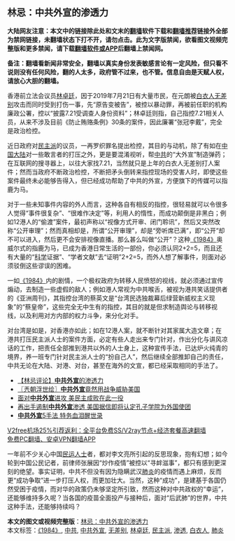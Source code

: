  <h2>林忌：中共外宣的渗透力</h2> <p class="notice"><b>大陆网友注意：本文中的链接除此处和文末的<a href="https://github.com/bannedbook/fanqiang" >翻墙</a>软件下载和<a href="https://github.com/killgcd/justmysocks/blob/master/README.md">翻墙推荐</a>链接外全部为禁网链接，未翻墙状态下打不开，请勿点击。此为文字版禁闻，欲看图文视频完整版和更多禁闻，请下载<a href="https://github.com/bannedbook/fanqiang">翻墙软件或APP</a>后翻墙上禁闻网。</p><p>备注：翻墙看新闻非常安全，翻墙以真实身份发表敏感言论有一定风险，但只看不说则没有任何风险，翻的人太多，政府管不过来，也不管。信息自由是天赋人权，请放心大胆的翻墙。</b></p>  <div class="entry"> <p id="conimg">香港前立法会议员<a href="https://www.bannedbook.org/bnews/tag/%E6%9E%97%E5%8D%93%E5%BB%B7/" class="st_tag internal_tag" rel="tag" title="标签 林卓廷 下的日志">林卓廷</a>，因于2019年7月21日有大量市民，在元朗被<a href="https://www.bannedbook.org/bnews/tag/%E7%99%BD%E8%A1%A3%E4%BA%BA/" class="st_tag internal_tag" rel="tag" title="标签 白衣人 下的日志">白衣人</a><a href="https://www.bannedbook.org/bnews/tag/%E6%97%A0%E5%B7%AE%E5%88%AB/" class="st_tag internal_tag" rel="tag" title="标签 无差别 下的日志">无差别</a>攻击而同时受到打伤一事，先“原告变被告”，被控以暴动罪，再被前任职的机构廉政公署，控以“披露7.21受调查人身份资料”；林卓廷则指，自己指控7.21相关人员，从来不涉及目前《防止贿赂条例》30条的案件，因此廉署“张冠李戴”，完全是政治检控。</p> <p>近日政府对<a href="https://www.bannedbook.org/bnews/tag/%E6%B0%91%E4%B8%BB%E6%B4%BE/" class="st_tag internal_tag" rel="tag" title="标签 民主派 下的日志">民主派</a>的议员，一再罗织罪名提出检控，其目的与动机，除了有如在<span class='wp_keywordlink_affiliate'><a href="https://www.bannedbook.org/" title="中国" target="_blank">中国</a></span><span class='wp_keywordlink_affiliate'><a href="https://www.bannedbook.org/" title="大陆" target="_blank">大陆</a></span>对一些敢言者的打压之外，更是要混淆视听，帮<a href="https://www.bannedbook.org/bnews/tag/%e4%b8%ad%e5%85%b1/" class="st_tag internal_tag" rel="tag" title="标签 中共 下的日志">中共</a>的“大外宣”制造弹药；在互联网的搜寻器上，以往大家找7.21，当然就只是上年的白衣人无差别打人案件；然而当政府不断政治检控，不断把矛头倒转来指控现场的受害人时，即使这些案件最终未必能够告得入，但已经成功帮助了中共的外宣，方便旗下的传媒可以指鹿为马。</p>  <p>对于一些未知事件内容的外人而言，这种各自有相反的指控，很轻易就可以令很多人觉得“事件很复杂”、“很难作决定”等，利用人的惰性，而成功颠倒是非黑白；例如12港人的“偷渡”案件，最初声称以“视像方式开审、闭门聆讯”，然后又突然改称“公开审理”；然而真相却是，所谓“公开审理”，却是“旁听席已满”，即“公开”却不可以进入，然后更不会安排视像直播。那么甚么叫做“公开”？这种<span class='wp_keywordlink'><a href="https://www.bannedbook.org/forum2/topic186.html" title="乔治.奥威尔《1984》" target="_blank">《1984》</a></span>奥威尔式的指鹿为马，已成为香港日常生活的一部份，你必须认同2+2=5，而且还有大量的“<span class='wp_keywordlink'><a href="https://www.bannedbook.org/forum11/topic309.html" title="禁片：“科学”的棍子" target="_blank">科学</a></span>证据”、“学者文献”去“证明”2+2=5，而外人想了解事件，则面对必须驳倒这些谬误的困难。</p> <p>一如<a href="https://www.bannedbook.org/bnews/tag/%E3%80%8A1984%E3%80%8B/" class="st_tag internal_tag" rel="tag" title="标签 《1984》 下的日志">《1984》</a>内的剧情，一个极权政府为转移人民愤怒的视线，就必须通过宣传煽动，去制造一些虚假的敌人；例如港人常视为中共喉舌，被视为港共笑话提供者的《亚洲周刊》，其指控台湾的蔡英文是“台湾民选独裁幕后绿营新威权主义现象”的“蔡皇帝”，这些完全无中生有的指控，其目的就是但求制造舆论与转移视线，以及利用对方内部的权力斗争，来分化对手。</p>  <p>对台湾是如是，对香港亦如此；如在12港人案，就不断针对其家属大造文章；在港共打压民主派人士的案件方面，必定有些人走出来专门针对，作出分化与讲风凉话的工作，把责任全部推到港共以外的人士身上，这种宣传手法，已达炉火纯青的境界，养一班专门针对民主派人士的“扮自己人”，然后继续全部推卸自己的责任，中共无论在大陆、对港、对台，甚至在海外的文宣，都已经采取相同的手法了。</p> <ul class='op-related-articles' title='相关阅读'> <li><a href='https://www.bannedbook.org/bnews/comments/20201229/1457324.html' target='_blank'>【林忌评论】<b>中共外宣</b>的渗透力</a></li> <li><a href='https://www.bannedbook.org/bnews/ssgc/20201119/1433262.html' target='_blank'>〖兲朝浮世绘〗<b>中共外宣</b>竟然用战争威胁美国</a></li> <li><a href='https://www.bannedbook.org/bnews/comments/20201101/1423829.html' target='_blank'>面对<b>中共外宣</b>进攻 美民主成败在此一役</a></li> <li><a href='https://www.bannedbook.org/bnews/headline/20200813/1379536.html' target='_blank'>再出手遏制<b>中共外宣</b>渗透 美国据信即将认定孔子学院为外国使团</a></li> <li><a href='https://www.bannedbook.org/bnews/cbnews/20200627/1351051.html' target='_blank'><b>中共外宣</b>5手法 特务血泪醒世录</a></li> </ul> <p class="texttj"> <a href="https://github.com/bannedbook/fanqiang/wiki/V2ray%E6%9C%BA%E5%9C%BA" target="_blank">V2free机场25%引荐返利：全平台免费SS/V2ray节点+经济套餐高速翻墙</a><br/> <a href="https://github.com/bannedbook/fanqiang/wiki/%E7%A6%81%E9%97%BB%E7%BD%91%E5%AE%89%E5%8D%93%E7%BF%BB%E5%A2%99%E6%96%B0%E9%97%BBAPP" target="_blank">免费PC翻墙、安卓VPN翻墙APP</a></p><p>一年前不少关心中国<span class='wp_keywordlink'><a href="https://www.bannedbook.org/forum9/" title="民运人士看法轮功" target="_blank">民运人士</a></span>者，都对李文亮所引起的反思现象，抱有幻想；如今轮到中国公民记者，前律师张展因“炒作疫情”被控以“寻衅滋事”，都只有感到更深刻的绝望。事实证明，中共不但没有因为隐瞒武汉<a href="https://www.bannedbook.org/bnews/tag/%e8%82%ba%e7%82%8e/" class="st_tag internal_tag" rel="tag" title="标签 肺炎 下的日志">肺炎</a>的疫情而遇上麻烦，反而更“成功争取”进一步打压人权，而更加壮大。当然，这种“成功”，是建基于各国仍然受困于疫情，而对华的政策仍未够坚定所引致，然而这种对中共政权的“幸运”，还能够维持多久呢？当各国的疫苗全面投产与接种后，面对“后武肺”的世界，中共这种手法，还能够持续吗？</p> <a name='sharetosocial'></a>       <div><b>本文的图文或视频完整版</b>：<a href='https://www.bannedbook.org/bnews/comments/20201231/1458239.html'>林忌：中共外宣的渗透力</a></div>  </div><!--END ENTRY--> <div class="postfooter"> <div>本文标签：<a href="https://www.bannedbook.org/bnews/tag/%E3%80%8A1984%E3%80%8B/" rel="tag">《1984》</a>, <a href="https://www.bannedbook.org/bnews/tag/%e4%b8%ad%e5%85%b1/" rel="tag">中共</a>, <a href="https://www.bannedbook.org/bnews/tag/%E4%B8%AD%E5%85%B1%E5%A4%96%E5%AE%A3/" rel="tag">中共外宣</a>, <a href="https://www.bannedbook.org/bnews/tag/%E6%97%A0%E5%B7%AE%E5%88%AB/" rel="tag">无差别</a>, <a href="https://www.bannedbook.org/bnews/tag/%E6%9E%97%E5%8D%93%E5%BB%B7/" rel="tag">林卓廷</a>, <a href="https://www.bannedbook.org/bnews/tag/%E6%B0%91%E4%B8%BB%E6%B4%BE/" rel="tag">民主派</a>, <a href="https://www.bannedbook.org/bnews/tag/%E6%B8%97%E9%80%8F/" rel="tag">渗透</a>, <a href="https://www.bannedbook.org/bnews/tag/%E7%99%BD%E8%A1%A3%E4%BA%BA/" rel="tag">白衣人</a>, <a href="https://www.bannedbook.org/bnews/tag/%e8%82%ba%e7%82%8e/" rel="tag">肺炎</a></div>  </div><!--END POSTFOOTER--> 